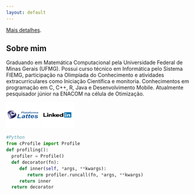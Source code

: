 ```yaml
---
layout: default
---
```


[Mais detalhes](details/index.html).

## Sobre mim

Graduando em Matemática Computacional pela Universidade Federal de Minas Gerais (UFMG). Possui curso técnico em Informática pelo Sistema FIEMG, participação na Olimpíada do Conhecimento e atividades extracurriculares como Iniciação Científica e monitoria. Conhecimentos em programação em C, C++, R, Java e Desenvolvimento Mobile. Atualmente pesquisador júnior na ENACOM na célula de Otimização.

[<img src="assets/img/lattes.png" alt="drawing" style="width:90px; height:70px;"/>](http://lattes.cnpq.br/0983117412894173) 
  [<img src="assets/img/linkedin.png" alt="drawing" style="width:90px;height:70px;"/>](https://www.linkedin.com/in/igor-lucas-a92550106)

```python
#Python
from cProfile import Profile
def profiling():
  profiler = Profile()
  def decorator(fn):
     def inner(self, *args, **kwargs):
        return profiler.runcall(fn, *args, **kwargs) 
     return inner
  return decorator
```
